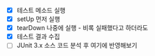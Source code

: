  - [X] 테스트 메소드 실행
 - [X] setUp 먼저 실행
 - [X] tearDown 나중에 실행 - 비록 실패했다고 하더라도
 - [X] 테스트 결과 수집
 - [ ] JUnit 3.x 소스 코드 분석 후 여기에 반영해보기
